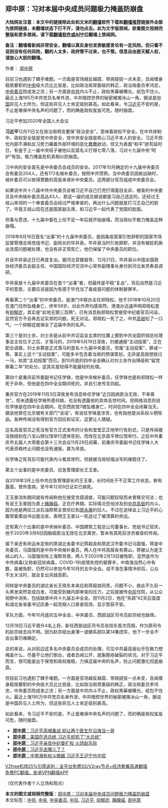  <h2>郑中原：习对本届中央成员问题极力掩盖防崩盘</h2> <p class="notice"><b>大陆网友注意：本文中的链接除此处和文末的<a href="https://github.com/bannedbook/fanqiang" >翻墙</a>软件下载和<a href="https://github.com/killgcd/justmysocks/blob/master/README.md">翻墙推荐</a>链接外全部为禁网链接，未翻墙状态下打不开，请勿点击。此为文字版禁闻，欲看图文视频完整版和更多禁闻，请下载<a href="https://github.com/bannedbook/fanqiang">翻墙软件或APP</a>后翻墙上禁闻网。</p><p>备注：翻墙看新闻非常安全，翻墙以真实身份发表敏感言论有一定风险，但只看不说则没有任何风险，翻的人太多，政府管不过来，也不管。信息自由是天赋人权，请放心大胆的翻墙。</b></p>  <div class="entry"> <p>作者： <a href="https://www.bannedbook.org/bnews/tag/%e9%83%91%e4%b8%ad%e5%8e%9f/" class="st_tag internal_tag" rel="tag" title="标签 郑中原 下的日志">郑中原</a></p> <p id="summary">目前习也遇到了棘手难题。一方面是官场越反越腐、带病提拔一点未变，丑闻缠身稳居要职的<a href="https://www.bannedbook.org/bnews/tag/%E4%B8%AD%E5%A4%AE/" class="st_tag internal_tag" rel="tag" title="标签 中央 下的日志">中央</a>级大员比比皆是，比如政治局常委级的韩正，政治局委员李鸿忠，<a href="https://www.bannedbook.org/bnews/tag/%e4%b8%ad%e5%a4%ae%e5%a7%94%e5%91%98/" class="st_tag internal_tag" rel="tag" title="标签 中央委员 下的日志">中央委员</a>院成发之流；另一方面是<a href="https://www.bannedbook.org/bnews/tag/%e4%b8%ad%e5%85%b1/" class="st_tag internal_tag" rel="tag" title="标签 中共 下的日志">中共</a>内斗不止，政权黑幕被曝光，纸包不住火。最近上海195万中共党员名单外泄，中共暗控世界的秘密被揭冰山一角，据说是<span class='wp_keywordlink_affiliate'><a href="https://www.bannedbook.org/" title="中国" target="_blank">中国</a></span>异见人士所为，但这些异见人士肯定级别甚高。如此看来，令<a href="https://www.bannedbook.org/bnews/tag/%e4%b9%a0%e8%bf%91%e5%b9%b3/" class="st_tag internal_tag" rel="tag" title="标签 习近平 下的日志">习近平</a>不安的是，不止是难保中央名声的问题了，而的确是政权岌岌可危，随时崩盘。</p> <p id="conimg">习近平参加2020年全国人大会议</p> <p><strong>习近平</strong>12月11日又在政治局明言要保“政治安全”，意味着政权不安全。在中共体制中，政权安全就是党中央安全，党中央安全就是核心习近平本人的安全。习近平担忧内部不满和反习势力藉着外部环境的恶化蠢蠢欲动，但又为表面“和平”欲苟延时日，有鉴于上一届中央班子被他以反腐名义打得七零八落，习对十九届中央“呵护”有加，极力掩盖危机真相以防崩盘。</p> <p>习中央的安全首先是中央委员会成员的安全。2017年10月确定的十九届中央委员会有委员204人，还有172名候补委员，按照中共惯例，当中央委员因故出缺时，候补委员可以依得票数的高低来递补中央委员。这两部分官员组成中央委员会。</p> <p>如果说中共十八届中共中央委员会被习近平自己打虎打得面目全非，被查的中央委员及中央候补委员高达43人，那这一届的成员据说都是习自己选定的，还经过王岐山率领的一个审查委员会经过严格审查的，再出什么问题就是打习王自己的脸了。毕竟王岐山现在还是国家副主席，和习近平一起代表了党国的脸面。</p> <p>但事与愿违，十九届中委在上任不足一年后就开始崩塌，而当局似乎极力掩盖这种崩塌。</p>  <p>2018年8月16日首名“出事”的十九届中央委员，是因毒疫苗案引咎辞职的国家市场监督管理总局党组书记、副局长的毕井泉。毕井泉当时引咎辞职，并没有被趁机揪出贪腐问题被处理，也没有非正常死亡，他仍保留了中央委员的职位。</p> <p>并且毕井泉近日已再度复出。据河北官媒报导，12月21日，毕井泉以中国全国政协经济委员会副主任、中国国际经济交流中心常务副理事长身份到河北省灵寿县调研。</p> <p>毕井泉是十九届中央委员在首个“出事”者，但最终是平稳“复出”，背后自然是习近平的意思，主要应该是因为有感于毕充当了毒疫苗问题的体制替罪羊。</p> <p>再看第二个“出事”的中央委员，是澳门中联办主任郑晓松，他于2018年10月20日在澳门住所坠楼身亡，终年59岁。对此外界均感突然。港澳办迅速声明郑晓松患有<a href="https://www.bannedbook.org/bnews/tag/%e6%8a%91%e9%83%81%e7%97%87/" class="st_tag internal_tag" rel="tag" title="标签 抑郁症 下的日志">抑郁症</a>，其实是“此地无银三百两”。已有消息指郑晓松曾接受中纪委官员问话，显然官方不会再去证实郑的问题，死无对证。郑晓松一死了之，中共<span class='wp_keywordlink_affiliate'><a href="https://www.bannedbook.org/bnews/ccpdope/" title="中共高层内幕" target="_blank">高层</a></span>松了一口气，一个抑郁症就保全了这届中央的名声。</p> <p>第三个是刘士余，刘士余是从前中共证监会主席的位置上挪到中共全国供销总社理事会主任位子之后，才落马的，2019年5月19日深夜，刘被通报“主动投案”，正在配合调查。刘士余算是正式落马的首名十九届中央委员，但属“主动投案”，罪减一等。事实上这个“主动投案”，可能多半包含着当局的预谋策划，无非是高层想放过一马，劝其“主动投案”而已。到10月底的四中全会确认对刘士余作出降级和“留党察看二年”的处分。这其实是轻得不能最轻的处理。</p> <p>第四个是重庆前市委副书记任学锋，他是中央候补委员，任学锋也是和郑晓松一样死于非命，但他是在四中全会期间死的，并且引发传言四起。</p> <p>重庆官方在2019年11月3日深夜发布消息称任学锋“近日因病医治无效，不幸离世”。但未透露任学锋所患何病，也没有透露他的具体去世时间。但网络消息则说任学锋是在四中全会期间，在京西宾馆7楼坠楼身亡，时间在四中全会闭幕当天。据说他曾在北京被有关部门“谈话”。有说任学锋是涉贪，也有指他是派系权斗牺牲品。各种传闻没有得到官方回应和证实，这更让人猜疑。</p>  <p>这名高层官员之死没有官方正式发布的讣告和堂堂正正地举行告别式，只是传闻被没按级别在八宝山殡仪馆举行遗体告别，而改在北京昌平殡仪馆举行。之后中共重庆市五届人大常委会第十三次会议11月29日闭幕，前重庆市委副书记任学锋人大代表资格终止问题也没有通报，甚为吊诡。</p> <p>任学锋之死背后可能代表内斗极其惨烈，但就被当局轻描淡写的维稳住了。</p> <p>第五个出事的是中央委员、应急管理部长王玉普。</p> <p>自2018年3月上任中共应急管理部长的王玉普，长时间处于不正常工作状态，鲜有露面，曾传患病，至今年12月9日证实已病死。</p> <p>王玉普消失期间就有传闻称他在接受贪腐调查，可能问题较轻而未曾移交司法；也有说王玉普因为患上<a href="https://www.bannedbook.org/bnews/tag/%e8%83%b0%e8%85%ba%e7%99%8c/" class="st_tag internal_tag" rel="tag" title="标签 胰腺癌 下的日志">胰腺癌</a>，正在疗养期。实际情况恐怕涉及到<span class='wp_keywordlink_affiliate'><a href="https://www.bannedbook.org/bnews/ccpdope/" title="中共高层" target="_blank">中共高层</a></span>的内斗，因为他是两任江派石油帮帮主曾庆红和<span class='wp_keywordlink'><a href="https://www.bannedbook.org/forum2/topic2891.html" title="《周永康其人》《周永康传》" target="_blank">周永康</a></span>的旧人。不过在追悼会上习近平的心腹常委栗战书出面治丧，表明王玉普以一死逃过了被清算的命运。</p> <p>还有第六个出事的是中央候补委员、中国建筑工程总公司董事长、党组书记官庆，他于2020年3月6日因脑癌医治无效在北京离世，暂未有其死前涉贪被查的传闻。</p> <p>接下来还有命运未定局的原湖北省委书记蒋超良和原武汉市委书记马国强，蒋是中央委员，马国强则是中共中央候补委员，两人在中共高层各有靠山，蒋被认为是王岐山的人，马国强则有上海帮背景。两人于2020年2月13日被免职，显然是作为中共病毒(又称新冠状病毒，COVID-19)疫情失控的替罪羊，中南海当然心中有数，虽被免职，仍然可以参加今年10月的五中全会。说不准在事情冷却后，公众不太关注时，就会复出另就高职。</p>  <p>同样是中央委员的湖北省长王晓东本来应和蒋超良同责，问题不小，故此不久前一头黑发突然变成白发，可能受到被内部审查的压力，之后就被传<a href="https://www.bannedbook.org/bnews/tag/%E4%B8%AD%E9%A3%8E/" class="st_tag internal_tag" rel="tag" title="标签 中风 下的日志">中风</a>住院，从公众视野中消失，包括缺席中共十九届五中全会。但11月2日，他在“失踪”42天后首度和湖北省省委书记应勇一起亮相人口普查现场，显示暂获平安。</p> <p>军队方面，今年10月底的五中全会，中央委员、西部战区司令员赵宗岐也缺席。</p> <p>12月18日习近平晋升4名上将，新任西部战区司令员张旭东首次亮相，作为原司令的赵宗岐去向不明。因为赵宗岐出身薄一波嫡系部队第14集团军，他下一步会不会出事仍难确定。</p> <p>总的来说，从对前边这多名中央委员会成员的处理，可见中共最高层似乎在极力想掩盖什么，尽量不让他们倒台，或者丑闻公开，就象脓疮破裂的状况。对于习近平而言，很可能是出于保党和政权维稳，力保这届中央的名声，防止问题激化彻底崩盘。</p> <p>但目前习也遇到了棘手难题。一方面是官场越反越腐、带病提拔一点未变，丑闻缠身稳居要职的中央级大员比比皆是，比如政治局常委级的韩正，政治局委员李鸿忠，中央委员院成发之流；另一方面是中共内斗不止，政权黑幕被曝光，纸包不住火。最近上海195万中共党员名单外泄，中共暗控世界的秘密被揭冰山一角，据说是中国异见人士所为，但这些异见人士肯定级别甚高。</p> <p>如此看来，令习近平不安的是，不止是难保中央名声的问题了，而的确是政权岌岌可危，随时崩盘。</p> <ul class='op-related-articles' title='相关阅读'> <li><a href='https://www.bannedbook.org/bnews/comments/20201202/1440880.html' target='_blank'><b>郑中原</b>：习近平高喊备战 却让两个医生在沿海当一哥</a></li> <li><a href='https://www.bannedbook.org/bnews/comments/20201104/1425508.html' target='_blank'><b>郑中原</b>：美国在选总统 习近平却抓了“大总统”</a></li> <li><a href='https://www.bannedbook.org/bnews/comments/20200802/1373483.html' target='_blank'><b>郑中原</b>：习近平亲信中纪委扩权 火烧赵乐际</a></li> <li><a href='https://www.bannedbook.org/bnews/comments/20200716/1361631.html' target='_blank'><b>郑中原</b>：习近平去哪儿了？ </a></li> <li><a href='https://www.bannedbook.org/bnews/comments/20200709/1358029.html' target='_blank'><b>郑中原</b>：中南海有权斗暗器 习近平王沪宁也中招</a></li> </ul> <p class="texttj"> <a href="https://www.bannedbook.org/forum23/topic22702.html" target="_blank">V2free机场25%引荐返利：全平台免费SS/V2ray节点+经济套餐高速翻墙</a><br/> <a href="https://github.com/bannedbook/fanqiang/wiki/%E7%A6%81%E9%97%BB%E7%BD%91%E5%AE%89%E5%8D%93%E7%BF%BB%E5%A2%99%E6%96%B0%E9%97%BBAPP" target="_blank">免费PC翻墙、安卓VPN翻墙APP</a></p><p>（仅代表作者个人立场和观点）</p> <a name='sharetosocial'></a>       <div><b>本文的图文或视频完整版</b>：<a href='https://www.bannedbook.org/bnews/comments/20201225/1454636.html'>郑中原：习对本届中央成员问题极力掩盖防崩盘</a></div>  </div><!--END ENTRY--> <div class="postfooter"> <div>本文标签：<a href="https://www.bannedbook.org/bnews/tag/%e4%b8%ad%e5%85%b1/" rel="tag">中共</a>, <a href="https://www.bannedbook.org/bnews/tag/%E4%B8%AD%E5%A4%AE/" rel="tag">中央</a>, <a href="https://www.bannedbook.org/bnews/tag/%e4%b8%ad%e5%a4%ae%e5%a7%94%e5%91%98/" rel="tag">中央委员</a>, <a href="https://www.bannedbook.org/bnews/tag/%E4%B8%AD%E9%A3%8E/" rel="tag">中风</a>, <a href="https://www.bannedbook.org/bnews/tag/%e4%b9%a0%e8%bf%91%e5%b9%b3/" rel="tag">习近平</a>, <a href="https://www.bannedbook.org/bnews/tag/%e6%8a%91%e9%83%81%e7%97%87/" rel="tag">抑郁症</a>, <a href="https://www.bannedbook.org/bnews/tag/%e8%83%b0%e8%85%ba%e7%99%8c/" rel="tag">胰腺癌</a>, <a href="https://www.bannedbook.org/bnews/tag/%e9%83%91%e4%b8%ad%e5%8e%9f/" rel="tag">郑中原</a></div>  </div><!--END POSTFOOTER--> 